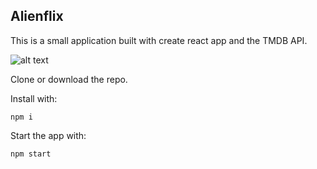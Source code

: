 ## Alienflix

This is a small application built with create react app and the TMDB API. 

![alt text](https://raw.githubusercontent.com/alienbuild/react-alienflix/branch/tree/master/cover.jpg)

Clone or download the repo. 

Install with:
 
 `npm i` 

Start the app with:

`npm start`
